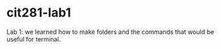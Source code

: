 # cit281-lab1
Lab 1: we learned how to make folders and the commands that would be useful for terminal.
